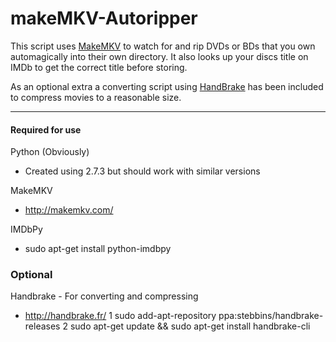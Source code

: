 makeMKV-Autoripper
==================

This script uses [MakeMKV](http://makemkv.com/) to watch for and rip DVDs or BDs that you own automagically into their own directory.
It also looks up your discs title on IMDb to get the correct title before storing.

As an optional extra a converting script using [HandBrake](http://handbrake.fr/) has been included to compress movies to a reasonable size.

<hr>

#### Required for use

Python (Obviously)
* Created using 2.7.3 but should work with similar versions

MakeMKV
* http://makemkv.com/

IMDbPy
* sudo apt-get install python-imdbpy

### Optional

Handbrake - For converting and compressing
* http://handbrake.fr/
    1 sudo add-apt-repository ppa:stebbins/handbrake-releases
    2 sudo apt-get update && sudo apt-get install handbrake-cli